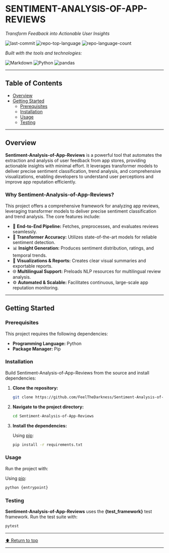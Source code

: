 
# SENTIMENT-ANALYSIS-OF-APP-REVIEWS  
*Transform Feedback into Actionable User Insights*

![last-commit](https://img.shields.io/github/last-commit/FeelTheDarkness/Sentiment-Analysis-of-App-Reviews?style=flat&logo=git&logoColor=white&color=0080ff)
![repo-top-language](https://img.shields.io/github/languages/top/FeelTheDarkness/Sentiment-Analysis-of-App-Reviews?style=flat&color=0080ff)
![repo-language-count](https://img.shields.io/github/languages/count/FeelTheDarkness/Sentiment-Analysis-of-App-Reviews?style=flat&color=0080ff)

*Built with the tools and technologies:*

![Markdown](https://img.shields.io/badge/Markdown-000000.svg?style=flat&logo=Markdown&logoColor=white)
![Python](https://img.shields.io/badge/Python-3776AB.svg?style=flat&logo=Python&logoColor=white)
![pandas](https://img.shields.io/badge/pandas-150458.svg?style=flat&logo=pandas&logoColor=white)

---

## Table of Contents
- [Overview](#overview)
- [Getting Started](#getting-started)
  - [Prerequisites](#prerequisites)
  - [Installation](#installation)
  - [Usage](#usage)
  - [Testing](#testing)

---

## Overview

**Sentiment-Analysis-of-App-Reviews** is a powerful tool that automates the extraction and analysis of user feedback from app stores, providing actionable insights with minimal effort. It leverages transformer models to deliver precise sentiment classification, trend analysis, and comprehensive visualizations, enabling developers to understand user perceptions and improve app reputation efficiently.

### Why Sentiment-Analysis-of-App-Reviews?

This project offers a comprehensive framework for analyzing app reviews, leveraging transformer models to deliver precise sentiment classification and trend analysis. The core features include:

- 🧩 **End-to-End Pipeline:** Fetches, preprocesses, and evaluates reviews seamlessly.
- 🚀 **Transformer Accuracy:** Utilizes state-of-the-art models for reliable sentiment detection.
- 📊 **Insight Generation:** Produces sentiment distribution, ratings, and temporal trends.
- 🎨 **Visualizations & Reports:** Creates clear visual summaries and exportable reports.
- 🌐 **Multilingual Support:** Preloads NLP resources for multilingual review analysis.
- ⚙️ **Automated & Scalable:** Facilitates continuous, large-scale app reputation monitoring.

---

## Getting Started

### Prerequisites

This project requires the following dependencies:

- **Programming Language:** Python  
- **Package Manager:** Pip

### Installation

Build Sentiment-Analysis-of-App-Reviews from the source and install dependencies:

1. **Clone the repository:**

   ```sh
   git clone https://github.com/FeelTheDarkness/Sentiment-Analysis-of-App-Reviews
   ```

2. **Navigate to the project directory:**

   ```sh
   cd Sentiment-Analysis-of-App-Reviews
   ```

3. **Install the dependencies:**

   Using [pip](https://pypi.org/project/pip/):

   ```sh
   pip install -r requirements.txt
   ```

### Usage

Run the project with:

Using [pip](https://pypi.org/project/pip/):

```sh
python {entrypoint}
```

### Testing

**Sentiment-Analysis-of-App-Reviews** uses the **{test_framework}** test framework. Run the test suite with:

```sh
pytest
```

---

[⬆ Return to top](#sentiment-analysis-of-app-reviews)

---
